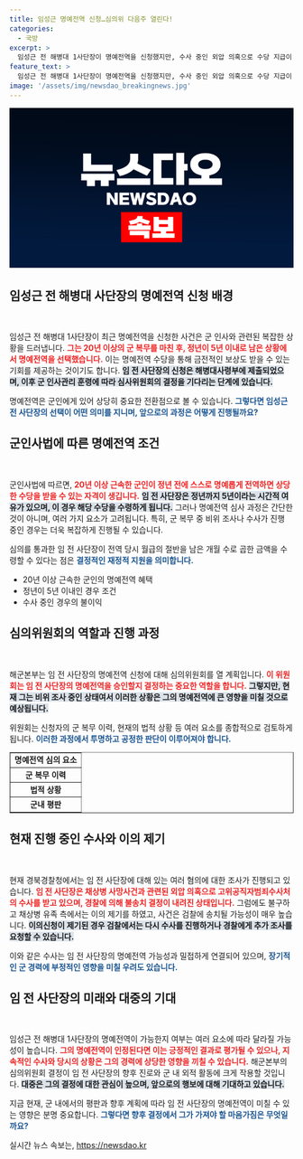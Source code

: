 ```yaml
---
title: 임성근 명예전역 신청…심의위 다음주 열린다!
categories:
  - 국방
excerpt: >
  임성근 전 해병대 1사단장이 명예전역을 신청했지만, 수사 중인 외압 의혹으로 수당 지급이 불투명합니다. 과연 그의 운명은 어떻게 될까요? 클릭해 자세히 알아보세요!
feature_text: >
  임성근 전 해병대 1사단장이 명예전역을 신청했지만, 수사 중인 외압 의혹으로 수당 지급이 불투명합니다. 과연 그의 운명은 어떻게 될까요? 클릭해 자세히 알아보세요!
image: '/assets/img/newsdao_breakingnews.jpg'
---
```


<p><img src="/assets/img/newsdao_breakingnews.jpg" alt="flaretime 속보" /></p>

<h2 data-ke-size="size26">임성근 전 해병대 사단장의 명예전역 신청 배경</h2>

<p data-ke-size="size16">&nbsp;</p>

<p>임성근 전 해병대 1사단장이 최근 명예전역을 신청한 사건은 군 인사와 관련된 복잡한 상황을 드러냅니다. <b><span style="color: #ee2323;">그는 20년 이상의 군 복무를 마친 후, 정년이 5년 이내로 남은 상황에서 명예전역을 선택했습니다.</span></b> 이는 명예전역 수당을 통해 금전적인 보상도 받을 수 있는 기회를 제공하는 것이기도 합니다. <b><span style="background-color: #21538527;">임 전 사단장의 신청은 해병대사령부에 제출되었으며, 이후 군 인사관리 훈령에 따라 심사위원회의 결정을 기다리는 단계에 있습니다.</span></b> </p>

<p>명예전역은 군인에게 있어 상당히 중요한 전환점으로 볼 수 있습니다. <b><span style="color: #1a5490;">그렇다면 임성근 전 사단장의 선택이 어떤 의미를 지니며, 앞으로의 과정은 어떻게 진행될까요?</span></b></p>

<h2 data-ke-size="size26">군인사법에 따른 명예전역 조건</h2>

<p data-ke-size="size16">&nbsp;</p>

<p>군인사법에 따르면, <b><span style="color: #ee2323;">20년 이상 근속한 군인이 정년 전에 스스로 명예롭게 전역하면 상당한 수당을 받을 수 있는 자격이 생깁니다.</span></b> <b><span style="background-color: #21538527;">임 전 사단장은 정년까지 5년이라는 시간적 여유가 있으며, 이 경우 해당 수당을 수령하게 됩니다.</span></b> 그러나 명예전역 심사 과정은 간단한 것이 아니며, 여러 가지 요소가 고려됩니다. 특히, 군 복무 중 비위 조사나 수사가 진행 중인 경우는 더욱 복잡하게 진행될 수 있습니다. </p>

<p>심의를 통과한 임 전 사단장이 전역 당시 월급의 절반을 남은 개월 수로 곱한 금액을 수령할 수 있다는 점은 <b><span style="color: #1a5490;">결정적인 재정적 지원을 의미합니다.</span></b> <br></p>

<ul>
    <li>20년 이상 근속한 군인의 명예전역 혜택</li>
    <li>정년이 5년 이내인 경우 조건</li>
    <li>수사 중인 경우의 불이익</li>
</ul>

<h2 data-ke-size="size26">심의위원회의 역할과 진행 과정</h2>

<p data-ke-size="size16">&nbsp;</p>

<p>해군본부는 임 전 사단장의 명예전역 신청에 대해 심의위원회를 열 계획입니다. <b><span style="color: #ee2323;">이 위원회는 임 전 사단장의 명예전역을 승인할지 결정하는 중요한 역할을 합니다.</span></b> <b><span style="background-color: #21538527;">그렇지만, 현재 그는 비위 조사 중인 상태여서 이러한 상황은 그의 명예전역에 큰 영향을 미칠 것으로 예상됩니다.</span></b> </p>

<p>위원회는 신청자의 군 복무 이력, 현재의 법적 상황 등 여러 요소를 종합적으로 검토하게 됩니다. <b><span style="color: #1a5490;">이러한 과정에서 투명하고 공정한 판단이 이루어져야 합니다.</span></b></p>

<table border="1">
    <tr>
        <td style="text-align: center; height: 17px;"><b>명예전역 심의 요소</b></td>
    </tr>
    <tr>
        <td style="text-align: center; height: 17px;"><b>군 복무 이력</b></td>
    </tr>
    <tr>
        <td style="text-align: center; height: 17px;"><b>법적 상황</b></td>
    </tr>
    <tr>
        <td style="text-align: center; height: 17px;"><b>군내 평판</b></td>
    </tr>
</table>

<h2 data-ke-size="size26">현재 진행 중인 수사와 이의 제기</h2>

<p data-ke-size="size16">&nbsp;</p>

<p>현재 경북경찰청에서는 임 전 사단장에 대해 있는 여러 혐의에 대한 조사가 진행되고 있습니다. <b><span style="color: #ee2323;">임 전 사단장은 채상병 사망사건과 관련된 외압 의혹으로 고위공직자범죄수사처의 수사를 받고 있으며, 경찰에 의해 불송치 결정이 내려진 상태입니다.</span></b> 그럼에도 불구하고 채상병 유족 측에서는 이의 제기를 하였고, 사건은 검찰에 송치될 가능성이 매우 높습니다. <b><span style="background-color: #21538527;">이의신청이 제기된 경우 검찰에서는 다시 수사를 진행하거나 경찰에게 추가 조사를 요청할 수 있습니다.</span></b></p>

<p>이와 같은 수사는 임 전 사단장의 명예전역 가능성과 밀접하게 연결되어 있으며, <b><span style="color: #1a5490;">장기적인 군 경력에 부정적인 영향을 미칠 우려도 있습니다.</span></b></p>

<h2 data-ke-size="size26">임 전 사단장의 미래와 대중의 기대</h2>

<p data-ke-size="size16">&nbsp;</p>

<p>임성근 전 해병대 1사단장의 명예전역이 가능한지 여부는 여러 요소에 따라 달라질 가능성이 높습니다. <b><span style="color: #ee2323;">그의 명예전역이 인정된다면 이는 긍정적인 결과로 평가될 수 있으나, 지속적인 수사와 당시의 상황은 그의 경력에 상당한 영향을 끼칠 수 있습니다.</span></b> 해군본부의 심의위원회 결정이 임 전 사단장의 향후 진로와 군 내 외적 활동에 크게 작용할 것입니다. <b><span style="background-color: #21538527;">대중은 그의 결정에 대한 관심이 높으며, 앞으로의 행보에 대해 기대하고 있습니다.</span></b> </p>

<p>지금 현재, 군 내에서의 평판과 향후 계획에 따라 임 전 사단장의 명예전역이 미칠 수 있는 영향은 분명 중요합니다. <b><span style="color: #1a5490;">그렇다면 향후 결정에서 그가 가져야 할 마음가짐은 무엇일까요?</span></b></p>
실시간 뉴스 속보는, <a href="https://newsdao.kr" rel="dofollow">https://newsdao.kr</a>


